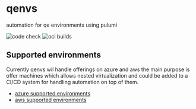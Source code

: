# qenvs

automation for qe environments using pulumi

![code check](https://github.com/adrianriobo/qenvs/actions/workflows/build-go.yaml/badge.svg)
![oci builds](https://github.com/adrianriobo/qenvs/actions/workflows/build-oci.yaml/badge.svg)

## Supported environments

Currently qenvs wil handle offerings on azure and aws the main purpose is offer machines which allows nested virtualization and 
could be added to a CI/CD system for handling automation on top of them.

* [azure supported environments](docs/azure.md)
* [aws supported environments](docs/aws.md)
